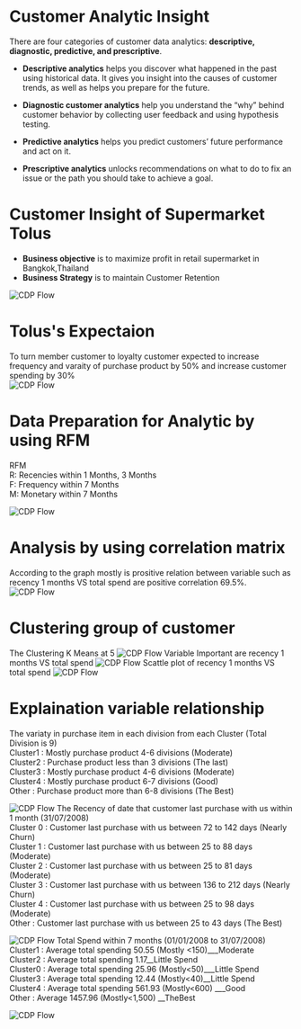 # Customer Analytic Insight     
There are four categories of customer data analytics: **descriptive, diagnostic, predictive, and prescriptive**.     

- **Descriptive analytics**  helps you discover what happened in the past using historical data. It gives you insight into the causes of customer trends, as well as helps you prepare for the future.     

- **Diagnostic customer analytics** help you understand the “why” behind customer behavior by collecting user feedback and using hypothesis testing.     

- **Predictive analytics** helps you predict customers’ future performance and act on it.     

- **Prescriptive analytics** unlocks recommendations on what to do to fix an issue or the path you should take to achieve a goal.       


# Customer Insight of Supermarket Tolus     

- **Business objective** is to maximize profit in retail supermarket in Bangkok,Thailand  
- **Business Strategy** is to maintain Customer Retention  

![CDP Flow](https://github.com/Pinnun/MADT8101-Seminar-in-Advanced-Analytic/blob/0e5c3d056e1b95c76d27b0fc8d2e8f5d5f04c7e3/2%20Customer%20Insight%20Analysis/Raw%20Data/Brand.png)
# Tolus's Expectaion
To turn member customer to loyalty customer expected to increase frequency and varaity of purchase product by 50% and increase customer spending by 30%  
![CDP Flow](https://github.com/Pinnun/MADT8101-Seminar-in-Advanced-Analytic/blob/0e5c3d056e1b95c76d27b0fc8d2e8f5d5f04c7e3/2%20Customer%20Insight%20Analysis/Raw%20Data/Expectations.png)
# Data Preparation for Analytic by using RFM
RFM  
R: Recencies within 1 Months, 3 Months   
F: Frequency within 7 Months  
M: Monetary within 7 Months  

![CDP Flow](https://github.com/Pinnun/MADT8101-Seminar-in-Advanced-Analytic/blob/0e5c3d056e1b95c76d27b0fc8d2e8f5d5f04c7e3/2%20Customer%20Insight%20Analysis/Raw%20Data/RFM%20Data.png)
# Analysis by using correlation matrix
According to the graph mostly is prositive relation between variable such as recency 1 months VS total spend are positive correlation 69.5%.
![CDP Flow](https://github.com/Pinnun/MADT8101-Seminar-in-Advanced-Analytic/blob/0e5c3d056e1b95c76d27b0fc8d2e8f5d5f04c7e3/2%20Customer%20Insight%20Analysis/Raw%20Data/Corrlation%20matrix.png)
# Clustering group of customer
The Clustering K Means at 5
![CDP Flow](https://github.com/Pinnun/MADT8101-Seminar-in-Advanced-Analytic/blob/0e5c3d056e1b95c76d27b0fc8d2e8f5d5f04c7e3/2%20Customer%20Insight%20Analysis/Raw%20Data/Result.png)
Variable Important are recency 1 months VS total spend
![CDP Flow](https://github.com/Pinnun/MADT8101-Seminar-in-Advanced-Analytic/blob/5134cd0e81d65d9cf11a220849aa68783ff42ace/2%20Customer%20Insight%20Analysis/Raw%20Data/Viriable%20importance.png)
Scattle plot of recency 1 months VS total spend
![CDP Flow](https://github.com/Pinnun/MADT8101-Seminar-in-Advanced-Analytic/blob/0e5c3d056e1b95c76d27b0fc8d2e8f5d5f04c7e3/2%20Customer%20Insight%20Analysis/Raw%20Data/ScatterPlot.png)
# Explaination variable relationship
The variaty in purchase item in each division from each Cluster (Total Division is 9)  
Cluster1 :  Mostly purchase product 4-6 divisions (Moderate)  
Cluster2 : Purchase product less than 3 divisions (The last)  
Cluster3 : Mostly purchase product 4-6 divisions  (Moderate)  
Cluster4 : Mostly purchase product 6-7 divisions (Good)  
Other : Purchase product more than 6-8 divisions (The Best)  

![CDP Flow](https://github.com/Pinnun/MADT8101-Seminar-in-Advanced-Analytic/blob/0e5c3d056e1b95c76d27b0fc8d2e8f5d5f04c7e3/2%20Customer%20Insight%20Analysis/Raw%20Data/ClusterbyFrequencyDivision.png)
The Recency of date that customer last purchase with us within 1 month (31/07/2008)  
Cluster 0 : Customer last purchase with us between 72 to 142 days (Nearly Churn)  
Cluster 1 : Customer last purchase with us between 25 to 88 days (Moderate)  
Cluster 2 : Customer last purchase with us between 25 to 81 days (Moderate)  
Cluster 3 : Customer last purchase with us between 136 to 212 days (Nearly Churn)  
Cluster 4 : Customer last purchase with us between 25 to 98 days (Moderate)  
Other : Customer last purchase with us between 25 to 43 days (The Best)  

![CDP Flow](https://github.com/Pinnun/MADT8101-Seminar-in-Advanced-Analytic/blob/0e5c3d056e1b95c76d27b0fc8d2e8f5d5f04c7e3/2%20Customer%20Insight%20Analysis/Raw%20Data/ClusterbyRecency1Month.png) 
Total Spend within 7 months (01/01/2008 to 31/07/2008)  
Cluster1 : Average total spending 50.55 (Mostly <150)___Moderate  
Cluster2 : Average total spending 1.17__Little Spend  
Cluster0 : Average total spending 25.96 (Mostly<50)___Little Spend  
Cluster3 : Average total spending 12.44 (Mostly<40)__Little Spend  
Cluster4 : Average total spending 561.93 (Mostly<600) ___Good  
Other : Average 1457.96 (Mostly<1,500) __TheBest  

![CDP Flow](https://github.com/Pinnun/MADT8101-Seminar-in-Advanced-Analytic/blob/0e5c3d056e1b95c76d27b0fc8d2e8f5d5f04c7e3/2%20Customer%20Insight%20Analysis/Raw%20Data/ClusterbyTotalSpend.png)
